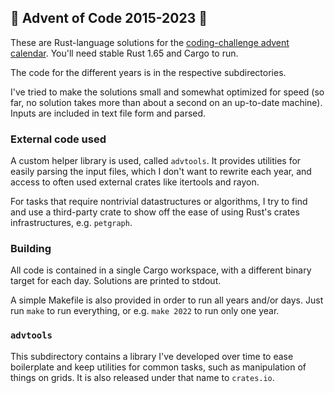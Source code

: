 ## 🎄 Advent of Code 2015-2023 🎄

These are Rust-language solutions for the [coding-challenge advent
calendar](http://adventofcode.com/).  You'll need stable Rust 1.65 and Cargo to
run.

The code for the different years is in the respective subdirectories.

I've tried to make the solutions small and somewhat optimized for speed (so far,
no solution takes more than about a second on an up-to-date machine).  Inputs
are included in text file form and parsed.

### External code used

A custom helper library is used, called `advtools`.  It provides utilities for
easily parsing the input files, which I don't want to rewrite each year, and
access to often used external crates like itertools and rayon.

For tasks that require nontrivial datastructures or algorithms, I try to find
and use a third-party crate to show off the ease of using Rust's crates
infrastructures, e.g. `petgraph`.

### Building

All code is contained in a single Cargo workspace, with a different binary
target for each day.  Solutions are printed to stdout.

A simple Makefile is also provided in order to run all years and/or days.  Just
run `make` to run everything, or e.g. `make 2022` to run only one year.

### `advtools`

This subdirectory contains a library I've developed over time to ease
boilerplate and keep utilities for common tasks, such as manipulation of things
on grids.  It is also released under that name to `crates.io`.
